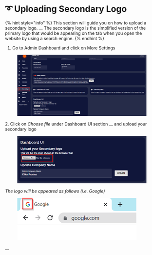 # ➰ Uploading Secondary Logo

{% hint style="info" %}
This section will guide you on how to upload a secondary logo. __ The secondary logo is the simplified version of the primary logo that would be appearing on the tab when you open the website by using a search engine.
{% endhint %}

1. Go to Admin Dashboard and click on More Settings

<figure><img src="../../.gitbook/assets/1 (13).png" alt=""><figcaption></figcaption></figure>

2\. Click on _Choose file_ under Dashboard UI section __ and upload your secondary logo

<figure><img src="../../.gitbook/assets/4 (6).png" alt=""><figcaption></figcaption></figure>

_The logo will be appeared as follows (i.e. Google)_

<figure><img src="../../.gitbook/assets/1 (16).png" alt=""><figcaption></figcaption></figure>

__



